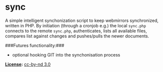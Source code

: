 sync
====

A simple intelligent synchonization script to keep webmirrors synchronized, written in PHP. By initiation (through a cronjob e.g.) the local ``sync.php`` connects to the remote ``sync.php``, authenticates, lists all available files, compares list against changes and pushes/pulls the newer documents.

###Futures functionality:###
- optional hooking GIT into the synchonisation process

**[License](./LICENSE.md):** [cc-by-nd 3.0](http://creativecommons.org/licenses/by-nd/3.0/)
